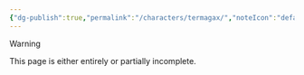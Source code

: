 ```yaml
---
{"dg-publish":true,"permalink":"/characters/termagax/","noteIcon":"default"}
---
```

  
>[!warning] 
>This page is either entirely or partially incomplete. 

